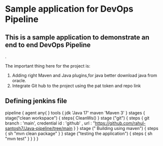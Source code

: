 # Sample application for DevOps Pipeline
## This is a sample application to demonstrate an end to end DevOps Pipeline
.

The important thing here for the project is: 
  1) Adding right Maven and Java plugins,for java better download java from oracle.
  2) Integrate Git hub to the project using the pat token and repo link


Defining jenkins file
---------------------

pipeline
{
agent any{
}
tools
{
jdk 'Java 17'
maven 'Maven 3'
}
stages
{
  stage("clean workspace")
    {
    steps{
        CleanWs()
         }
   stage ("git")
      {
       steps {
           git branch : 'main', credential id : 'github' , url : "https://github.com/rahul-santosh7/Java-pipeline/tree/main
           }
        }
   stage (" Building using maven")
        {
          steps {
              sh "mvn clean package"
                }
         }
  stage ("testing the application")
         {
           steps {
              sh "mvn test"
              }
          }
}
}
